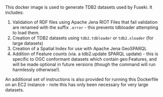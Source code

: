 This docker image is used to generate TDB2 datasets used by Fuseki.
It includes:

1. Validation of RDF files using Apache Jena RIOT
   Files that fail validation are renamed with the suffix `.error` - this prevents tdbloader attempting to load them.
2. Creation of TDB2 datasets using `tdb2.tdbloader` or `tdb2.xloader` (for large datasets)
3. Creation of a Spatial Index for use with Apache Jena GeoSPARQL
4. Addition of Feature counts (via. a tdb2.update SPARQL update) - this is specific to OGC conformant datasets which contain geo:Features, and will be made optional in future versions (though the command will run harmlessly otherwise!).

An additional set of instructions is also provided for running this Dockerfile on an EC2 instance - note this has only been necessary for very large datasets.
